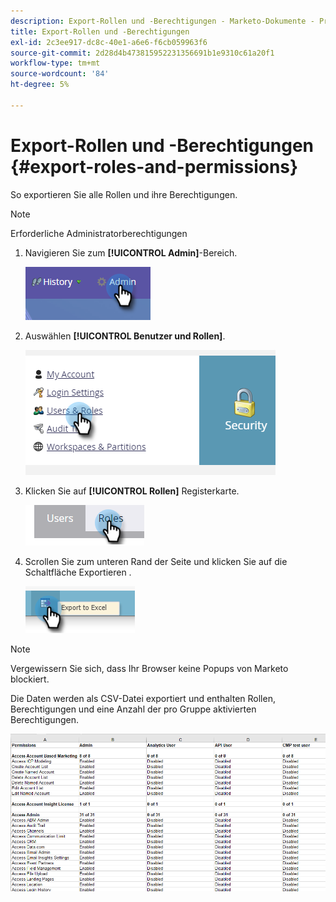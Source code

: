 ```yaml
---
description: Export-Rollen und -Berechtigungen - Marketo-Dokumente - Produktdokumentation
title: Export-Rollen und -Berechtigungen
exl-id: 2c3ee917-dc8c-40e1-a6e6-f6cb059963f6
source-git-commit: 2d28d4b473815952231356691b1e9310c61a20f1
workflow-type: tm+mt
source-wordcount: '84'
ht-degree: 5%

---
```


# Export-Rollen und -Berechtigungen {#export-roles-and-permissions}

So exportieren Sie alle Rollen und ihre Berechtigungen.

>[!NOTE]
>
>Erforderliche Administratorberechtigungen

1. Navigieren Sie zum **[!UICONTROL Admin]**-Bereich.

   ![](assets/export-roles-and-permissions-1.png)

1. Auswählen **[!UICONTROL Benutzer und Rollen]**.

   ![](assets/export-roles-and-permissions-2.png)

1. Klicken Sie auf **[!UICONTROL Rollen]** Registerkarte.

   ![](assets/export-roles-and-permissions-3.png)

1. Scrollen Sie zum unteren Rand der Seite und klicken Sie auf die Schaltfläche Exportieren .

   ![](assets/export-roles-and-permissions-4.png)

>[!NOTE]
>
>Vergewissern Sie sich, dass Ihr Browser keine Popups von Marketo blockiert.

Die Daten werden als CSV-Datei exportiert und enthalten Rollen, Berechtigungen und eine Anzahl der pro Gruppe aktivierten Berechtigungen.

![](assets/export-roles-and-permissions-5.png)
